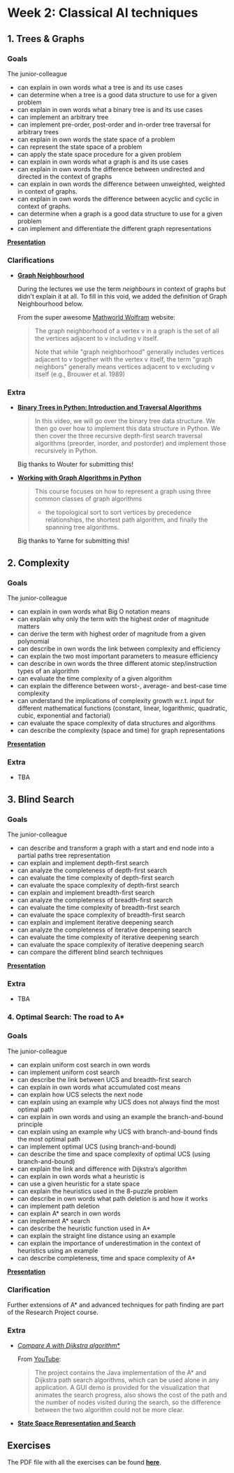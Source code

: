 # Week 2: Classical AI techniques

## 1. Trees & Graphs
### Goals
The junior-colleague

* can explain in own words what a tree is and its use cases
* can determine when a tree is a good data structure to use for a given problem 
* can explain in own words what a binary tree is and its use cases
* can implement an arbitrary tree
* can implement pre-order, post-order and in-order tree traversal for arbitrary trees
* can explain in own words the state space of a problem
* can represent the state space of a problem
* can apply the state space procedure for a given problem
* can explain in own words what a graph is and its use cases
* can explain in own words the difference between undirected and directed in the context of graphs
* can explain in own words the difference between unweighted,  weighted in context of graphs.
* can explain in own words the difference between acyclic and cyclic in context of graphs.
* can determine when a graph is a good data structure to use for a given problem 
* can implement and differentiate the different graph representations

**[Presentation](Week%202%20-%201%20Trees%20&amp;%20Graphs.pdf)**

### Clarifications
- [**Graph Neighbourhood**](http://mathworld.wolfram.com/GraphNeighborhood.html)
  
  During the lectures we use the term _neighbours_ in context of graphs 
  but didn't explain it at all. To fill in this void, we added the definition of Graph Neighbourhood below.

   From the super awesome [Mathworld Wolfram](http://mathworld.wolfram.com/GraphNeighborhood.html) website:
   >  The graph neighborhood of a vertex v in a graph is the set of all the vertices adjacent to v including v itself.
   >
   > Note that while "graph neighborhood" generally includes vertices adjacent to v together with the vertex v itself, the term "graph neighbors" generally means vertices adjacent to v excluding v itself (e.g., Brouwer et al. 1989)

### Extra
* [**Binary Trees in Python: Introduction and Traversal Algorithms**](https://www.youtube.com/watch?v=6oL-0TdVy28)

  > In this video, we will go over the binary tree data structure. 
  > We then go over how to implement this data structure in Python. 
  > We then cover the three recursive depth-first search traversal algorithms (preorder, inorder, and postorder) 
  > and implement those recursively in Python.
  
  Big thanks to Wouter for submitting this!

* [**Working with Graph Algorithms in Python**](https://www.pluralsight.com/courses/graph-algorithms-python)

   > This course focuses on how to represent a graph using three common classes of graph algorithms 
   > - the topological sort to sort vertices by precedence relationships, the shortest path algorithm, 
   > and finally the spanning tree algorithms.

   Big thanks to Yarne for submitting this!

## 2. Complexity
### Goals
The junior-colleague

* can explain in own words what Big O notation means
* can explain why only the term with the highest order of magnitude matters
* can derive the term with highest order of magnitude from a given polynomial
* can describe in own words the link between complexity and efficiency
* can explain the two most important parameters to measure efficiency
* can describe in own words the three different atomic step/instruction types of an algorithm
* can evaluate the time complexity of a given algorithm
* can explain the difference between worst-, average- and best-case time complexity
* can understand the implications of complexity growth w.r.t. input for different mathematical functions (constant, linear, logarithmic, quadratic, cubic, exponential and factorial)
* can evaluate the space complexity of data structures and algorithms
* can describe the complexity (space and time) for graph representations


**[Presentation](Week%202%20-%202%20Complexity.pdf)**

### Extra
- TBA

## 3. Blind Search
### Goals
The junior-colleague

* can describe and transform a graph with a start and end node into a partial paths tree representation
* can explain and implement depth-first search
* can analyze the completeness of depth-first search
* can evaluate the time complexity of depth-first search
* can evaluate the space complexity of depth-first search
* can explain and implement breadth-first search
* can analyze the completeness of breadth-first search
* can evaluate the time complexity of breadth-first search
* can evaluate the space complexity of breadth-first search
* can explain and implement iterative deepening search
* can analyze the completeness of iterative deepening search
* can evaluate the time complexity of iterative deepening search
* can evaluate the space complexity of iterative deepening search
* can compare the different blind search techniques


**[Presentation](Week%202%20-%203%20Blind%20Search.pdf)**

### Extra
- TBA

### 4. Optimal Search: The road to A*

### Goals
The junior-colleague

* can explain uniform cost search in own words
* can implement uniform cost search
* can describe the link between UCS and breadth-first search
* can explain in own words what accumulated cost means
* can explain how UCS selects the next node
* can explain using an example why UCS does not always find the most optimal path
* can explain in own words and using an example the branch-and-bound principle
* can explain using an example why UCS with branch-and-bound finds the most optimal path
* can implement optimal UCS (using branch-and-bound)
* can describe the time and space complexity of optimal UCS (using branch-and-bound)
* can explain the link and difference with Dijkstra’s algorithm
* can explain in own words what a heuristic is
* can use a given heuristic for a state space
* can explain the heuristics used in the 8-puzzle problem
* can describe in own words what path deletion is and how it works
* can implement path deletion
* can explain A* search in own words
* can implement A* search
* can describe the heuristic function used in A*
* can explain the straight line distance using an example
* can explain the importance of underestimation in the context of heuristics using an example
* can describe completeness, time and space complexity of A*

**[Presentation](Week%202%20-%204%20Optimal%20Search.pdf)**

### Clarification
Further extensions of A* and advanced techniques for path finding are part of the Research Project course. 

### Extra
- [**Compare A* with Dijkstra algorithm**](https://www.youtube.com/watch?v=g024lzsknDo)

   From [YouTube](https://www.youtube.com/watch?v=g024lzsknDo):
   > The project contains the Java implementation of the A* and Dijkstra path
   > search algorithms, which can be used alone in any application. A GUI demo
   > is provided for the visualization that animates the search progress, 
   > also shows the cost of the path and the number of nodes visited during 
   > the search, so the difference between the two algorithm could not be 
   > more clear.
   
- [**State Space Representation and Search**](http://www.cs.ukzn.ac.za/~hughm/ai/notes/searches.pdf)

## Exercises
The PDF file with all the exercises can be found **[here](Exercises/Week%202.pdf)**.
